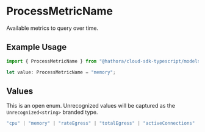 # ProcessMetricName

Available metrics to query over time.

## Example Usage

```typescript
import { ProcessMetricName } from "@hathora/cloud-sdk-typescript/models/components";

let value: ProcessMetricName = "memory";
```

## Values

This is an open enum. Unrecognized values will be captured as the `Unrecognized<string>` branded type.

```typescript
"cpu" | "memory" | "rateEgress" | "totalEgress" | "activeConnections" | Unrecognized<string>
```